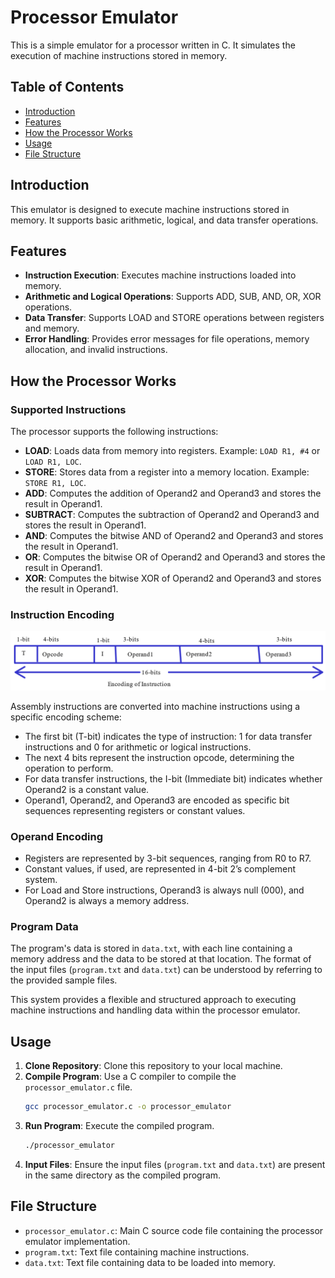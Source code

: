 # Processor Emulator

This is a simple emulator for a processor written in C. It simulates the execution of machine instructions stored in memory.

## Table of Contents

- [Introduction](#introduction)
- [Features](#features)
- [How the Processor Works](#how-the-processor-works)
- [Usage](#usage)
- [File Structure](#file-structure)

## Introduction

This emulator is designed to execute machine instructions stored in memory. It supports basic arithmetic, logical, and data transfer operations.

## Features

- **Instruction Execution**: Executes machine instructions loaded into memory.
- **Arithmetic and Logical Operations**: Supports ADD, SUB, AND, OR, XOR operations.
- **Data Transfer**: Supports LOAD and STORE operations between registers and memory.
- **Error Handling**: Provides error messages for file operations, memory allocation, and invalid instructions.

## How the Processor Works

### Supported Instructions

The processor supports the following instructions:

- **LOAD**: Loads data from memory into registers. Example: `LOAD R1, #4` or `LOAD R1, LOC`.
- **STORE**: Stores data from a register into a memory location. Example: `STORE R1, LOC`.
- **ADD**: Computes the addition of Operand2 and Operand3 and stores the result in Operand1.
- **SUBTRACT**: Computes the subtraction of Operand2 and Operand3 and stores the result in Operand1.
- **AND**: Computes the bitwise AND of Operand2 and Operand3 and stores the result in Operand1.
- **OR**: Computes the bitwise OR of Operand2 and Operand3 and stores the result in Operand1.
- **XOR**: Computes the bitwise XOR of Operand2 and Operand3 and stores the result in Operand1.

### Instruction Encoding

![Encoding](https://github.com/nafis71041/Basic-Processor-in-C/blob/main/encoding.png)

Assembly instructions are converted into machine instructions using a specific encoding scheme:

- The first bit (T-bit) indicates the type of instruction: 1 for data transfer instructions and 0 for arithmetic or logical instructions.
- The next 4 bits represent the instruction opcode, determining the operation to perform.
- For data transfer instructions, the I-bit (Immediate bit) indicates whether Operand2 is a constant value.
- Operand1, Operand2, and Operand3 are encoded as specific bit sequences representing registers or constant values.

### Operand Encoding

- Registers are represented by 3-bit sequences, ranging from R0 to R7.
- Constant values, if used, are represented in 4-bit 2’s complement system.
- For Load and Store instructions, Operand3 is always null (000), and Operand2 is always a memory address.

### Program Data

The program's data is stored in `data.txt`, with each line containing a memory address and the data to be stored at that location. The format of the input files (`program.txt` and `data.txt`) can be understood by referring to the provided sample files.

This system provides a flexible and structured approach to executing machine instructions and handling data within the processor emulator.

## Usage

1. **Clone Repository**: Clone this repository to your local machine.
2. **Compile Program**: Use a C compiler to compile the `processor_emulator.c` file.
    ```bash
    gcc processor_emulator.c -o processor_emulator
    ```
3. **Run Program**: Execute the compiled program.
    ```bash
    ./processor_emulator
    ```
4. **Input Files**: Ensure the input files (`program.txt` and `data.txt`) are present in the same directory as the compiled program.

## File Structure

- `processor_emulator.c`: Main C source code file containing the processor emulator implementation.
- `program.txt`: Text file containing machine instructions.
- `data.txt`: Text file containing data to be loaded into memory.
